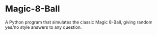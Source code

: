 # Magic-8-Ball
A Python program that simulates the classic Magic 8-Ball, giving random yes/no style answers to any question.
